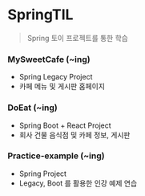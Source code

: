 # SpringTIL

> Spring 토이 프로젝트를 통한 학습

### MySweetCafe (~ing)

- Spring Legacy Project
- 카페 메뉴 및 게시판 홈페이지

### DoEat (~ing)

- Spring Boot + React Project
- 회사 건물 음식점 및 카페 정보, 게시판

### Practice-example (~ing)

- Spring Project
- Legacy, Boot 를 활용한 인강 예제 연습
